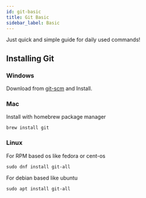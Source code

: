 ```yaml
---
id: git-basic
title: Git Basic
sidebar_label: Basic
---
```


Just quick and simple guide for daily used commands!

## Installing Git

### Windows

Download from [git-scm](https://git-scm.com/download/win) and Install.

### Mac

Install with homebrew package manager

```
brew install git
```

### Linux

For RPM based os like fedora or cent-os

```
sudo dnf install git-all
```

For debian based like ubuntu

```
sudo apt install git-all
```
